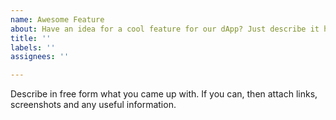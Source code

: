 ```yaml
---
name: Awesome Feature
about: Have an idea for a cool feature for our dApp? Just describe it here.
title: ''
labels: ''
assignees: ''

---
```


Describe in free form what you came up with. If you can, then attach links, screenshots and any useful information.
